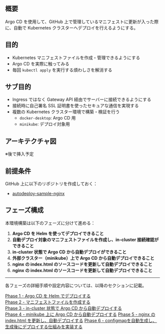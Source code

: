 ## 概要

Argo CD を使用して、GitHub 上で管理しているマニフェストに更新が入った際に、自動で Kubernetes クラスターへデプロイを行えるようにする。

## 目的

- Kubernetes マニフェストファイルを作成・管理できるようにする
- Argo CD を実際に触ってみる
- 毎回 `kubectl apply` を実行する煩わしさを解消する

## サブ目的

- Ingress ではなく Gateway API 経由でサーバーに接続できるようにする
- 接続時に自己署名 SSL 証明書を使ったセキュアな通信を実現する
- 複数の Kubernetes クラスター環境で構築・検証を行う
  - `docker-desktop`: Argo CD 用
  - `minikube`: デプロイ対象用

## アーキテクチャ図

※後で挿入予定

## 前提条件

GitHub 上に以下のリポジトリを作成しておく：

- [autodeploy-sample-nginx](https://github.com/Karasu1t/autodeploy-sample-nginx)

## フェーズ構成

本環境構築は以下のフェーズに分けて進める：

1. **Argo CD を Helm を使ってデプロイできること**
2. **自動デプロイ対象のマニフェストファイルを作成し、in-cluster 接続確認ができること**
3. **in-cluster 状態で Argo CD から自動デプロイができること**
4. **外部クラスター（minikube）上で Argo CD から自動デプロイできること**
5. **nginx の index.html のソースコードを更新して自動デプロイできること**
6. **nginx の index.html のソースコードを更新して自動デプロイできること**

---

各フェーズの詳細手順や設定内容については、以降のセクションに記載。

[Phase 1 - Argo CD を Helm でデプロイする](https://github.com/Karasu1t/autodeploy-sample-nginx/blob/main/Phase1.md)  
[Phase 2 - マニフェストファイルを作成する](https://github.com/Karasu1t/autodeploy-sample-nginx/blob/main/Phase2.md)  
[Phase 3 - in-cluster 状態で Argo CD から自動デプロイする](https://github.com/Karasu1t/autodeploy-sample-nginx/blob/main/Phase3.md)  
[Phase 4 - minikube 上に Argo CD から自動デプロイする](https://github.com/Karasu1t/autodeploy-sample-nginx/blob/main/Phase4.md)
[Phase 5 - nginx の index.html を更新し、自動デプロイする](https://github.com/Karasu1t/autodeploy-sample-nginx/blob/main/Phase5.md)
[Phase 6 - configmapを自動生成し、生成後にデプロイする仕組みを実装する](https://github.com/Karasu1t/autodeploy-sample-nginx/blob/main/Phase6.md)
